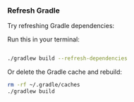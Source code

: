 ### Refresh Gradle

Try refreshing Gradle dependencies:

Run this in your terminal:

```sh

./gradlew build --refresh-dependencies

```

Or delete the Gradle cache and rebuild:

```sh
rm -rf ~/.gradle/caches
./gradlew build

```
